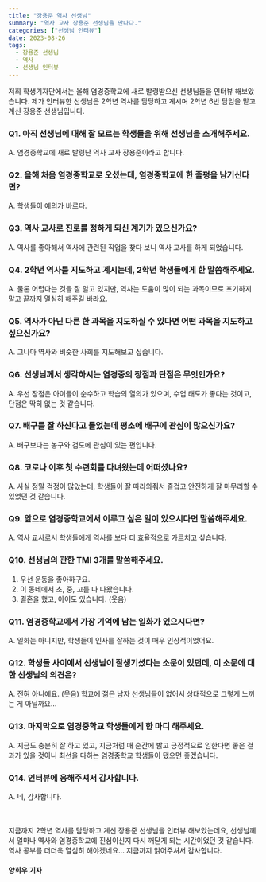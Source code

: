 ```yaml
---
title: "장용준 역사 선생님"
summary: "역사 교사 장용준 선생님을 만나다."
categories: ["선생님 인터뷰"]
date: 2023-08-26
tags:
  - 장용준 선생님
  - 역사
  - 선생님 인터뷰
---
```

저희 학생기자단에서는 올해 염경중학교에 새로 발령받으신 선생님들을 인터뷰 해보았습니다. 
제가 인터뷰한 선생님은 2학년 역사를 담당하고 계시며 2학년 6반 담임을 맡고 계신 장용준 선생님입니다.


### Q1. 아직 선생님에 대해 잘 모르는 학생들을 위해 선생님을 소개해주세요.

A. 염경중학교에 새로 발령난 역사 교사 장용준이라고 합니다.

### Q2. 올해 처음 염경중학교로 오셨는데, 염경중학교에 한 줄평을 남기신다면?

A. 학생들이 예의가 바르다.

### Q3. 역사 교사로 진로를 정하게 되신 계기가 있으신가요?

A. 역사를 좋아해서 역사에 관련된 직업을 찾다 보니 역사 교사를 하게 되었습니다.

### Q4. 2학년 역사를 지도하고 계시는데, 2학년 학생들에게 한 말씀해주세요.

A. 물론 어렵다는 것을 잘 알고 있지만, 역사는 도움이 많이 되는 과목이므로 포기하지 말고 끝까지 열심히 해주길 바라요.

### Q5. 역사가 아닌 다른 한 과목을 지도하실 수 있다면 어떤 과목을 지도하고 싶으신가요?

A. 그나마 역사와 비슷한 사회를 지도해보고 싶습니다.

### Q6. 선생님께서 생각하시는 염경중의 장점과 단점은 무엇인가요?
A. 우선 장점은 아이들이 순수하고 학습의 열의가 있으며, 수업 태도가 좋다는 것이고, 단점은 딱히 없는 것 같습니다.

### Q7. 배구를 잘 하신다고 들었는데 평소에 배구에 관심이 많으신가요?
A. 배구보다는 농구와 검도에 관심이 있는 편입니다.

### Q8. 코로나 이후 첫 수련회를 다녀왔는데 어떠셨나요?
A. 사실 정말 걱정이 많았는데, 학생들이 잘 따라와줘서 즐겁고 안전하게 잘 마무리할 수 있었던 것 같습니다.

### Q9. 앞으로 염경중학교에서 이루고 싶은 일이 있으시다면 말씀해주세요.
A. 역사 교사로서 학생들에게 역사를 보다 더 효율적으로 가르치고 싶습니다.

### Q10. 선생님의 관한 TMI 3개를 말씀해주세요.
1) 우선 운동을 좋아하구요.  
2) 이 동네에서 초, 중, 고를 다 나왔습니다.  
3) 결혼을 했고, 아이도 있습니다. (웃음)

### Q11. 염경중학교에서 가장 기억에 남는 일화가 있으시다면?
A. 일화는 아니지만, 학생들이 인사를 잘하는 것이 매우 인상적이었어요.

### Q12. 학생들 사이에서 선생님이 잘생기셨다는 소문이 있던데, 이 소문에 대한 선생님의 의견은?
A. 전혀 아니에요. (웃음) 학교에 젊은 남자 선생님들이 없어서 상대적으로 그렇게 느끼는 게 아닐까요...

### Q13. 마지막으로 염경중학교 학생들에게 한 마디 해주세요.
A. 지금도 충분히 잘 하고 있고, 지금처럼 매 순간에 밝고 긍정적으로 임한다면 좋은 결과가 있을 것이니 최선을 다하는 염경중학교 학생들이 됐으면 좋겠습니다.

### Q14. 인터뷰에 응해주셔서 감사합니다.
A. 네, 감사합니다.

ㅤ

지금까지 2학년 역사를 담당하고 계신 장용준 선생님을 인터뷰 해보았는데요, 선생님께서 얼마나 역사와 염경중학교에 진심이신지 다시 깨닫게 되는 시간이었던 것 같습니다. 역사 공부를 더더욱 열심히 해야겠네요... 지금까지 읽어주셔서 감사합니다. 

#### 양희우 기자
